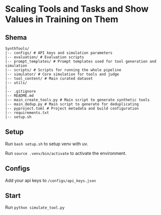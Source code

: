 # Scaling Tools and Tasks and Show Values in Training on Them

## Shema
```
SynthTools/
|-- configs/ # API keys and simulation parameters
|-- evaluation/ # Evaluation scripts
|-- prompt_templates/ # Prompt templates used for tool generation and simulation
|-- scripts/ # Scripts for running the whole pipeline
|-- simulator/ # Core simulation for tools and judge
|-- tool_content/ # Main curated dataset
|-- utils/
|
|-- .gitignore
|-- README.md
|-- main_create_tools.py # Main script to generate synthetic tools
|-- main_dedup.py # Main script to generate for deduplicating
|-- pyproject.toml # Project metadata and build configuration
|-- requirements.txt
|-- setup.sh
```
       

## Setup

Run `bash setup.sh` to setup venv with uv.

Run `source .venv/bin/activate` to activate the environment.

## Configs

Add your api keys to `/configs/api_keys.json`

## Start

Run `python simulate_tool.py`

